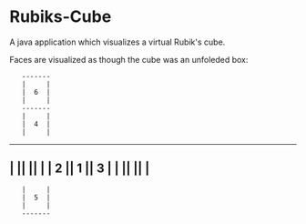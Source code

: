# Rubiks-Cube

A java application which visualizes a virtual Rubik's cube. 

Faces are visualized as though the cube was an unfoleded box:

       -------
       |     |
       |  6  |
       |     |
       -------
       |     |
       |  4  |
       |     |
---------------------
|     ||     ||     |
|  2  ||  1  ||  3  |
|     ||     ||     |
---------------------
       |     |
       |  5  |
       |     |
       -------
       
